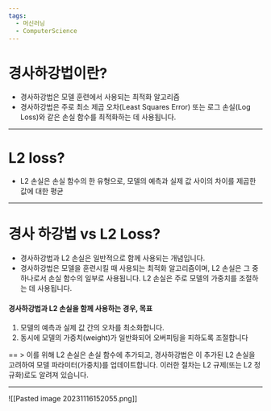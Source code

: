 ```yaml
---
tags:
  - 머신러닝
  - ComputerScience
---
```

# 경사하강법이란?

- 경사하강법은 모델 훈련에서 사용되는 최적화 알고리즘
- 경사하강법은 주로 최소 제곱 오차(Least Squares Error) 또는 로그 손실(Log Loss)와 같은 손실 함수를 최적화하는 데 사용됩니다.

------------
# L2 loss?

- L2 손실은 손실 함수의 한 유형으로, 모델의 예측과 실제 값 사이의 차이를 제곱한 값에 대한 평균

--------------
# 경사 하강법 vs L2 Loss?

- 경사하강법과 L2 손실은 일반적으로 함께 사용되는 개념입니다. 
- 경사하강법은 모델을 훈련시킬 때 사용되는 최적화 알고리즘이며, L2 손실은 그 중 하나로서 손실 함수의 일부로 사용됩니다. L2 손실은 주로 모델의 가중치를 조절하는 데 사용됩니다.

#### 경사하강법과 L2 손실을 함께 사용하는 경우, 목표

1. 모델의 예측과 실제 값 간의 오차를 최소화합니다.
2. 동시에 모델의 가중치(weight)가 일반화되어 오버피팅을 피하도록 조절합니다


== > 이를 위해 L2 손실은 손실 함수에 추가되고, 경사하강법은 이 추가된 L2 손실을 고려하여 모델 파라미터(가중치)를 업데이트합니다. 이러한 절차는 L2 규제(또는 L2 정규화)로도 알려져 있습니다.


--------------------

![[Pasted image 20231116152055.png]]